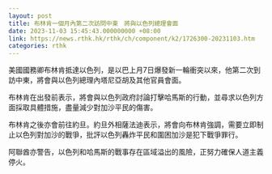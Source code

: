 ```yaml
---
layout: post
title: 布林肯一個月內第二次訪問中東　將與以色列總理會面
date: 2023-11-03 15:45:43.000000000 +08:00
link: https://news.rthk.hk/rthk/ch/component/k2/1726300-20231103.htm
categories: rthk
---
```


美國國務卿布林肯抵達以色列，是以巴上月7日爆發新一輪衝突以來，他第二次到訪中東，將會與以色列總理內塔尼亞胡及其他官員會面。

布林肯在出發前表示，將會與以色列政府討論打擊哈馬斯的行動，並尋求以色列方面採取具體措施，盡量減少對加沙平民的傷害。

布林肯之後亦會前往約旦。約旦外相薩法迪表示，將會向布林肯強調，需要立即制止以色列對加沙的戰爭，批評以色列轟炸平民和圍困加沙是犯下戰爭罪行。

阿聯酋亦警告，以色列和哈馬斯的戰事存在區域溢出的風險，正努力確保人道主義停火。
